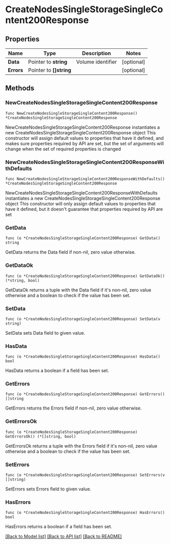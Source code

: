 # CreateNodesSingleStorageSingleContent200Response

## Properties

Name | Type | Description | Notes
------------ | ------------- | ------------- | -------------
**Data** | Pointer to **string** | Volume identifier | [optional] 
**Errors** | Pointer to **[]string** |  | [optional] 

## Methods

### NewCreateNodesSingleStorageSingleContent200Response

`func NewCreateNodesSingleStorageSingleContent200Response() *CreateNodesSingleStorageSingleContent200Response`

NewCreateNodesSingleStorageSingleContent200Response instantiates a new CreateNodesSingleStorageSingleContent200Response object
This constructor will assign default values to properties that have it defined,
and makes sure properties required by API are set, but the set of arguments
will change when the set of required properties is changed

### NewCreateNodesSingleStorageSingleContent200ResponseWithDefaults

`func NewCreateNodesSingleStorageSingleContent200ResponseWithDefaults() *CreateNodesSingleStorageSingleContent200Response`

NewCreateNodesSingleStorageSingleContent200ResponseWithDefaults instantiates a new CreateNodesSingleStorageSingleContent200Response object
This constructor will only assign default values to properties that have it defined,
but it doesn't guarantee that properties required by API are set

### GetData

`func (o *CreateNodesSingleStorageSingleContent200Response) GetData() string`

GetData returns the Data field if non-nil, zero value otherwise.

### GetDataOk

`func (o *CreateNodesSingleStorageSingleContent200Response) GetDataOk() (*string, bool)`

GetDataOk returns a tuple with the Data field if it's non-nil, zero value otherwise
and a boolean to check if the value has been set.

### SetData

`func (o *CreateNodesSingleStorageSingleContent200Response) SetData(v string)`

SetData sets Data field to given value.

### HasData

`func (o *CreateNodesSingleStorageSingleContent200Response) HasData() bool`

HasData returns a boolean if a field has been set.

### GetErrors

`func (o *CreateNodesSingleStorageSingleContent200Response) GetErrors() []string`

GetErrors returns the Errors field if non-nil, zero value otherwise.

### GetErrorsOk

`func (o *CreateNodesSingleStorageSingleContent200Response) GetErrorsOk() (*[]string, bool)`

GetErrorsOk returns a tuple with the Errors field if it's non-nil, zero value otherwise
and a boolean to check if the value has been set.

### SetErrors

`func (o *CreateNodesSingleStorageSingleContent200Response) SetErrors(v []string)`

SetErrors sets Errors field to given value.

### HasErrors

`func (o *CreateNodesSingleStorageSingleContent200Response) HasErrors() bool`

HasErrors returns a boolean if a field has been set.


[[Back to Model list]](../README.md#documentation-for-models) [[Back to API list]](../README.md#documentation-for-api-endpoints) [[Back to README]](../README.md)


